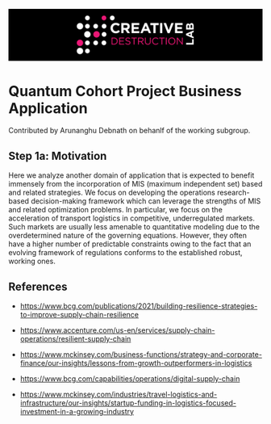 ![CDL 2022 Cohort Project](../CDL_logo.jpg)
# Quantum Cohort Project Business Application

Contributed by Arunanghu Debnath on behanlf of the working subgroup.


## Step 1a: Motivation

Here we analyze another domain of application that is expected to
benefit immensely from the incorporation of MIS (maximum independent
set) based and related strategies. We focus on developing the operations
research-based decision-making framework which can leverage the
strengths of MIS and related optimization problems. In particular, we
focus on the acceleration of transport logistics in competitive,
underregulated markets. Such markets are usually less amenable to
quantitative modeling due to the overdetermined nature of the governing
equations. However, they often have a higher number of predictable
constraints owing to the fact that an evolving framework of regulations
conforms to the established robust, working ones.  






## References

-   https://www.bcg.com/publications/2021/building-resilience-strategies-to-improve-supply-chain-resilience

-   https://www.accenture.com/us-en/services/supply-chain-operations/resilient-supply-chain

-   https://www.mckinsey.com/business-functions/strategy-and-corporate-finance/our-insights/lessons-from-growth-outperformers-in-logistics

-   https://www.bcg.com/capabilities/operations/digital-supply-chain

-   https://www.mckinsey.com/industries/travel-logistics-and-infrastructure/our-insights/startup-funding-in-logistics-focused-investment-in-a-growing-industry
